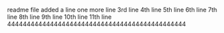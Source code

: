 readme file
added a line
one more line
3rd line
4th line
5th line
6th line
7th line
8th line
9th line
10th line
11th line
4444444444444444444444444444444444444444444444
